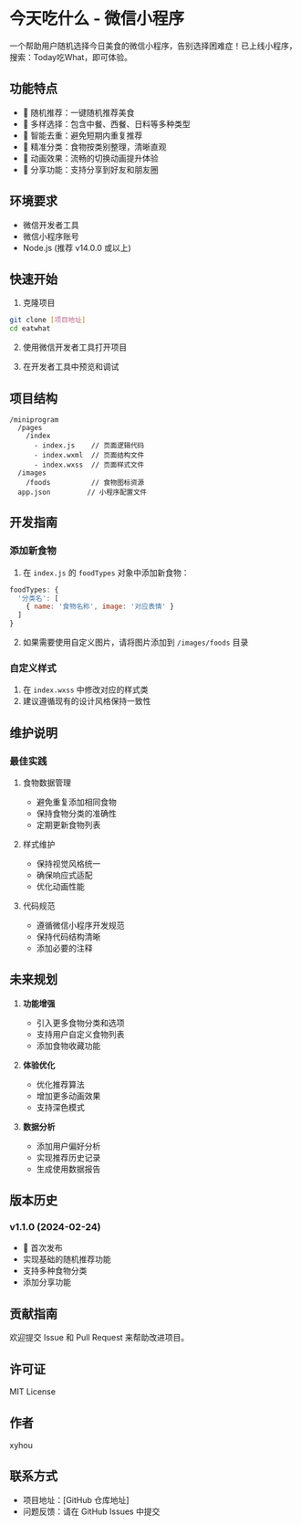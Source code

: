 # 今天吃什么 - 微信小程序

一个帮助用户随机选择今日美食的微信小程序，告别选择困难症！已上线小程序，搜索：Today吃What，即可体验。

## 功能特点

- 🎲 随机推荐：一键随机推荐美食
- 🍱 多样选择：包含中餐、西餐、日料等多种类型
- 🔄 智能去重：避免短期内重复推荐
- 🎯 精准分类：食物按类别整理，清晰直观
- 🌈 动画效果：流畅的切换动画提升体验
- 📱 分享功能：支持分享到好友和朋友圈

## 环境要求

- 微信开发者工具
- 微信小程序账号
- Node.js (推荐 v14.0.0 或以上)

## 快速开始

1. 克隆项目
```bash
git clone [项目地址]
cd eatwhat
```

2. 使用微信开发者工具打开项目

3. 在开发者工具中预览和调试

## 项目结构

```
/miniprogram
  /pages
    /index
      - index.js    // 页面逻辑代码
      - index.wxml  // 页面结构文件
      - index.wxss  // 页面样式文件
  /images
    /foods          // 食物图标资源
  app.json         // 小程序配置文件
```

## 开发指南

### 添加新食物

1. 在 `index.js` 的 `foodTypes` 对象中添加新食物：
```javascript
foodTypes: {
  '分类名': [
    { name: '食物名称', image: '对应表情' }
  ]
}
```

2. 如果需要使用自定义图片，请将图片添加到 `/images/foods` 目录

### 自定义样式

1. 在 `index.wxss` 中修改对应的样式类
2. 建议遵循现有的设计风格保持一致性

## 维护说明

### 最佳实践
1. 食物数据管理
   - 避免重复添加相同食物
   - 保持食物分类的准确性
   - 定期更新食物列表

2. 样式维护
   - 保持视觉风格统一
   - 确保响应式适配
   - 优化动画性能

3. 代码规范
   - 遵循微信小程序开发规范
   - 保持代码结构清晰
   - 添加必要的注释

## 未来规划

1. **功能增强**
   - 引入更多食物分类和选项
   - 支持用户自定义食物列表
   - 添加食物收藏功能

2. **体验优化**
   - 优化推荐算法
   - 增加更多动画效果
   - 支持深色模式

3. **数据分析**
   - 添加用户偏好分析
   - 实现推荐历史记录
   - 生成使用数据报告

## 版本历史

### v1.1.0 (2024-02-24)
- 🎉 首次发布
- 实现基础的随机推荐功能
- 支持多种食物分类
- 添加分享功能

## 贡献指南

欢迎提交 Issue 和 Pull Request 来帮助改进项目。

## 许可证

MIT License

## 作者

xyhou

## 联系方式

- 项目地址：[GitHub 仓库地址]
- 问题反馈：请在 GitHub Issues 中提交